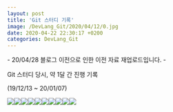 ```yaml
---
layout: post
title: 'Git 스터디 기록'
image: /DevLang_Git/2020/04/12/0.jpg
date: 2020-04-22 22:30:17 +0200
categories: DevLang_Git
---
```



\- 20/04/28 블로그 이전으로 인한 이전 자료 재업로드입니다. -





Git 스터디 당시, 약 1달 간 진행 기록

(19/12/13 ~ 20/01/07)



![][link0]![][link1]![][link2]![][link3]![][link4]![][link5]![][link6]![][link7]![][link8]![][link9]


[link0]:{{site.baseurl}}/images/DevLang_Git/2020/04/12/0.jpg
[link1]:{{site.baseurl}}/images/DevLang_Git/2020/04/12/1.jpg
[link2]:{{site.baseurl}}/images/DevLang_Git/2020/04/12/2.jpg
[link3]:{{site.baseurl}}/images/DevLang_Git/2020/04/12/3.jpg
[link4]:{{site.baseurl}}/images/DevLang_Git/2020/04/12/4.jpg
[link5]:{{site.baseurl}}/images/DevLang_Git/2020/04/12/5.jpg
[link6]:{{site.baseurl}}/images/DevLang_Git/2020/04/12/6.jpg
[link7]:{{site.baseurl}}/images/DevLang_Git/2020/04/12/7.jpg
[link8]:{{site.baseurl}}/images/DevLang_Git/2020/04/12/8.jpg
[link9]:{{site.baseurl}}/images/DevLang_Git/2020/04/12/9.jpg
